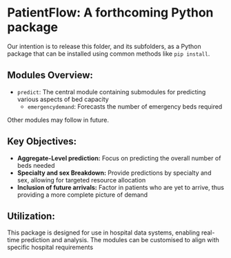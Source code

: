 # PatientFlow: A forthcoming Python package

Our intention is to release this folder, and its subfolders, as a Python package that can be installed using common methods like `pip install`.  

## Modules Overview:

- `predict`: The central module containing submodules for predicting various aspects of bed capacity
  - `emergencydemand`: Forecasts the number of emergency beds required

Other modules may follow in future.

## Key Objectives:

- **Aggregate-Level prediction:** Focus on predicting the overall number of beds needed
- **Specialty and sex Breakdown:** Provide predictions by specialty and sex, allowing for targeted resource allocation
- **Inclusion of future arrivals:** Factor in patients who are yet to arrive, thus providing a more complete picture of demand

## Utilization:

This package is designed for use in hospital data systems, enabling real-time prediction and analysis. The modules can be customised to align with specific hospital requirements
